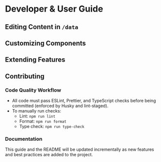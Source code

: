 # Developer & User Guide

## Editing Content in `/data`

<!-- Instructions for editing content in the /data directory will be added as features are implemented. -->

## Customizing Components

<!-- How to customize or create new components will be documented as the project evolves. -->

## Extending Features

<!-- Guidelines for adding new features or functionality will be provided as the codebase grows. -->

## Contributing

### Code Quality Workflow

- All code must pass ESLint, Prettier, and TypeScript checks before being committed (enforced by Husky and lint-staged).
- To manually run checks:
  - Lint: `npm run lint`
  - Format: `npm run format`
  - Type check: `npm run type-check`

### Documentation

This guide and the README will be updated incrementally as new features and best practices are added to the project.
